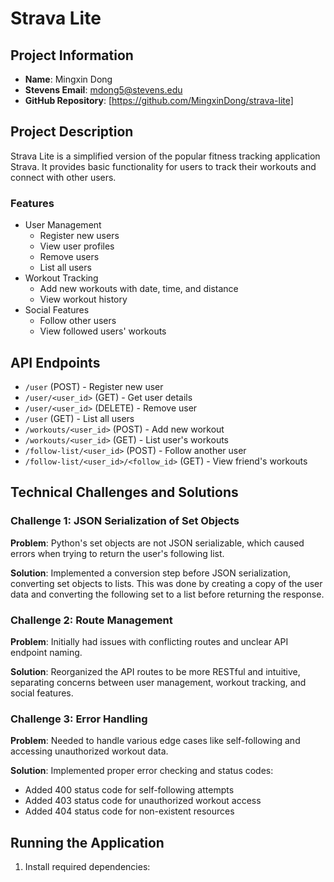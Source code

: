 # Strava Lite

## Project Information
- **Name**: Mingxin Dong
- **Stevens Email**: mdong5@stevens.edu
- **GitHub Repository**: [https://github.com/MingxinDong/strava-lite]

## Project Description
Strava Lite is a simplified version of the popular fitness tracking application Strava. It provides basic functionality for users to track their workouts and connect with other users.

### Features
- User Management
  - Register new users
  - View user profiles
  - Remove users
  - List all users
- Workout Tracking
  - Add new workouts with date, time, and distance
  - View workout history
- Social Features
  - Follow other users
  - View followed users' workouts

## API Endpoints
- `/user` (POST) - Register new user
- `/user/<user_id>` (GET) - Get user details
- `/user/<user_id>` (DELETE) - Remove user
- `/user` (GET) - List all users
- `/workouts/<user_id>` (POST) - Add new workout
- `/workouts/<user_id>` (GET) - List user's workouts
- `/follow-list/<user_id>` (POST) - Follow another user
- `/follow-list/<user_id>/<follow_id>` (GET) - View friend's workouts

## Technical Challenges and Solutions

### Challenge 1: JSON Serialization of Set Objects
**Problem**: Python's set objects are not JSON serializable, which caused errors when trying to return the user's following list.

**Solution**: Implemented a conversion step before JSON serialization, converting set objects to lists. This was done by creating a copy of the user data and converting the following set to a list before returning the response.

### Challenge 2: Route Management
**Problem**: Initially had issues with conflicting routes and unclear API endpoint naming.

**Solution**: Reorganized the API routes to be more RESTful and intuitive, separating concerns between user management, workout tracking, and social features.

### Challenge 3: Error Handling
**Problem**: Needed to handle various edge cases like self-following and accessing unauthorized workout data.

**Solution**: Implemented proper error checking and status codes:
- Added 400 status code for self-following attempts
- Added 403 status code for unauthorized workout access
- Added 404 status code for non-existent resources

## Running the Application
1. Install required dependencies:

